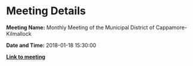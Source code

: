 # Meeting Details

**Meeting Name:** Monthly Meeting of the Municipal District of Cappamore-Kilmallock

**Date and Time:** 2018-01-18 15:30:00

**<a href="https://www.limerick.ie/council/whats-on/monthly-meeting-municipal-district-cappamore-kilmallock-33" target="_blank">Link to meeting</a>**
